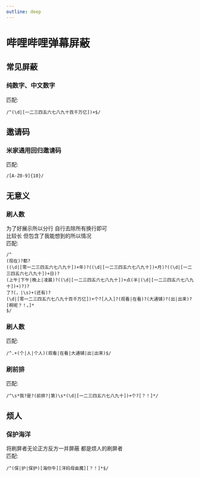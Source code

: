 ```yaml
---
outline: deep
---
```


# 哔哩哔哩弹幕屏蔽

## 常见屏蔽

### 纯数字、中文数字
匹配: <BadgeText text="十一万4千5百一十四"/>
```regex
/^(\d|[一二三四五六七八九十百千万亿])+$/
```

## 邀请码

### 米家通用回归邀请码
匹配: <BadgeText text="崩坏星穹铁道帮帮我CA7UAMBRXN"/>
```regex
/[A-Z0-9]{10}/
```

## 无意义

### 刷人数 <Badge text="包含纯数字、支持时间前缀"/>
为了好展示所以分行 自行去除所有换行即可 <br/>
比较长 但包含了我能想到的所以情况 <br/>
匹配: <BadgeText text="现在都五二零二年了，还有十一万4千5百一十四个入在看呢？！！"/>
```regex
/^
(现在)?都?
((\d|[零一二三四五六七八九十])+年)?((\d|[一二三四五六七八九十])+月)?((\d|[一二三四五六七八九十])+日)?
(上午|下午|晚上|凌晨)?((\d|[一二三四五六七八九十])+点(半|(\d|[一二三四五六七八九十])+)?)?
了?(，|\s)+(还有)?
(\d|[零一二三四五六七八九十百千万亿])+个?[人入]?(观看|在看)?(大通铺)?(出|出来)?
[啊呢？！。]*
$/
```

### 刷人数 <Badge text="针对不好判断的"/>
匹配: <BadgeText text="凌晨了还有好多人在看"/>
```regex
/^.+(个|人|个人)(观看|在看|大通铺|出|出来)$/
```

### 刷前排
匹配: <BadgeText text="前排！！！"/> <BadgeText text="第一？"/>
```regex
/^\s*我?是?(前排?|第)\s*(\d|[一二三四五六七八九十])+个?[？！]*/
```

## 烦人

### 保护海洋
将刷屏者无论正方反方一并屏蔽 都是烦人的刷屏者 <br/>
匹配: <BadgeText text="保护海洋！！"/> <BadgeText text="护牛魔"/>
```regex
/^(保|护|保护)[海你牛][洋妈母亩魔][？！]*$/
```
